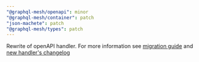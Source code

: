 ```yaml
---
"@graphql-mesh/openapi": minor
"@graphql-mesh/container": patch
"json-machete": patch
"@graphql-mesh/types": patch
---
```


Rewrite of openAPI handler. For more information see [migration guide](https://www.graphql-mesh.com/docs/migration/openapi-0.31-0.32) and [new handler's changelog](https://github.com/Urigo/graphql-mesh/blob/99b5691e216b1ae7f46c3db1b3e91345e5351df8/packages/handlers/new-openapi/CHANGELOG.md)

